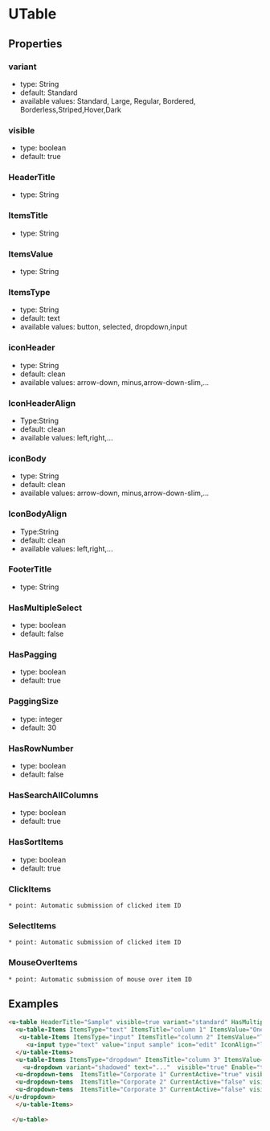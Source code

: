 # UTable

## Properties

### variant

* type: String
* default: Standard
* available values: Standard, Large, Regular, Bordered, Borderless,Striped,Hover,Dark

### visible

* type: boolean
* default: true

### HeaderTitle

* type: String

### ItemsTitle

* type: String

### ItemsValue

* type: String

### ItemsType

* type: String
* default: text
* available values: button, selected, dropdown,input

### iconHeader
* type: String
* default: clean
* available values: arrow-down, minus,arrow-down-slim,...

### IconHeaderAlign
* Type:String
* default: clean
* available values: left,right,...

### iconBody
* type: String
* default: clean
* available values: arrow-down, minus,arrow-down-slim,...

### IconBodyAlign
* Type:String
* default: clean
* available values: left,right,...

### FooterTitle
* type: String

### HasMultipleSelect
* type: boolean
* default: false

### HasPagging
* type: boolean
* default: true

### PaggingSize
* type: integer
* default: 30

### HasRowNumber
* type: boolean
* default: false

### HasSearchAllColumns
* type: boolean
* default: true

### HasSortItems
* type: boolean
* default: true

### ClickItems
    * point: Automatic submission of clicked item ID

### SelectItems
    * point: Automatic submission of clicked item ID   
    
### MouseOverItems
    * point: Automatic submission of mouse over item ID



## Examples

```html
<u-table HeaderTitle="Sample" visible=true variant="standard" HasMultipleSelect="true" HasPagging="true" PaggingSize="30" HasRowNumber="true" HasSearchAllColumns="true" @SelectItems="" >
  <u-table-Items ItemsType="text" ItemsTitle="column 1" ItemsValue="One" visible="true" iconHeader="" IconHeaderAlign="" iconBody="" IconBodyAlign=""  @ClickItems="" HasSortItems="true" />
   <u-table-Items ItemsType="input" ItemsTitle="column 2" ItemsValue="Two" visible="true" iconHeader="" IconHeaderAlign="" iconBody="" IconBodyAlign=""  @ClickItems="" HasSortItems="false" >
     <u-input type="text" value="input sample" icon="edit" IconAlign="left" @IconClick="" />
  </u-table-Items>
  <u-table-Items ItemsType="dropdown" ItemsTitle="column 3" ItemsValue="Tree" visible="true" iconHeader="" IconHeaderAlign="" iconBody="" IconBodyAlign=""  @ClickItems=""  HasSortItems="false" >
    <u-dropdown variant="shadowed" text="..."  visible="true" Enable="true"  @Click="" IconBeforclick="arrow-start" IconAfterClick="arrow-down" tooltip="">
  <u-dropdown-tems  ItemsTitle="Corporate 1" CurrentActive="true" visible="true" Enable="true"   tooltip="" @ClickItems="" @MouseOverItems="" IconBeforMouseOver="arrow-start" IconAfterMouseOver="arrow-down" />
  <u-dropdown-tems  ItemsTitle="Corporate 2" CurrentActive="false" visible="true" Enable="true"   tooltip="" @ClickItems="" @MouseOverItems="" IconBeforMouseOver="arrow-start" IconAfterMouseOver="arrow-down" />  
  <u-dropdown-tems  ItemsTitle="Corporate 3" CurrentActive="false" visible="true" Enable="true"   tooltip="" @ClickItems="" @MouseOverItems="" IconBeforMouseOver="arrow-start" IconAfterMouseOver="arrow-down" />
</u-dropdown>
  </u-table-Items>
  
 </u-table>
```




